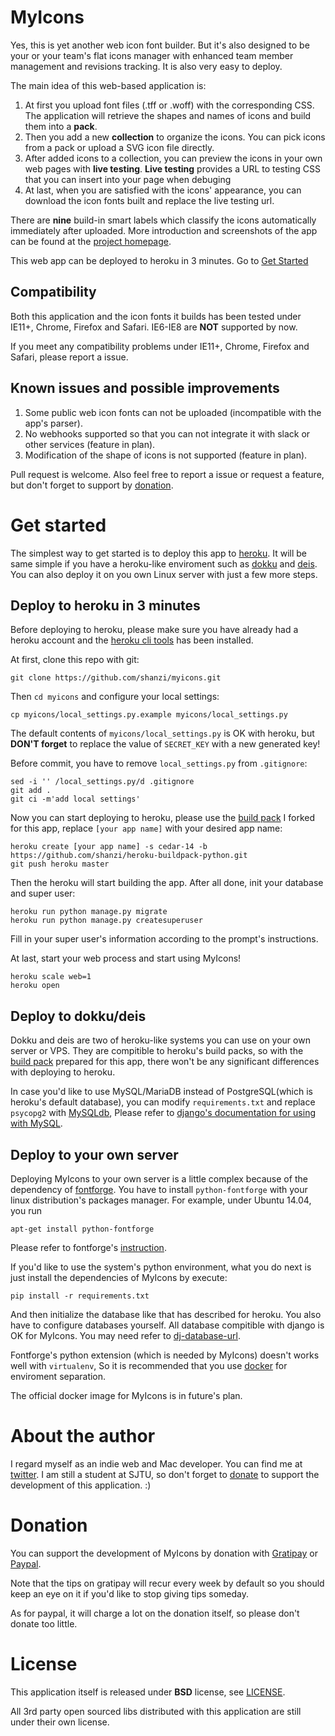 MyIcons
=======

Yes, this is yet another web icon font builder. But it's also designed to be your
or your team's flat icons manager with enhanced team member management and
revisions tracking. It is also very easy to deploy.

The main idea of this web-based application is:

1. At first you upload font files (.tff or .woff) with the corresponding CSS.
The application will retrieve the shapes and names of icons and build them into a **pack**.
2. Then you add a new **collection** to organize the icons. You can pick icons from a pack
or upload a SVG icon file directly.
3. After added icons to a collection, you can preview the icons in your own web pages
with **live testing**. **Live testing** provides a URL to testing CSS that you can insert
into your page when debuging
4. At last, when you are satisfied with the icons' appearance, you can download the
icon fonts built and replace the live testing url.

There are **nine** build-in smart labels which classify the icons automatically
immediately after uploaded. More introduction and screenshots of the app can be
found at the [project homepage](http://io-meter.com/myicons).

This web app can be deployed to heroku in 3 minutes. Go to [Get Started](#get-started)

## Compatibility

Both this application and the icon fonts it builds has been tested under IE11+, Chrome,
Firefox and Safari. IE6-IE8 are **NOT** supported by now.

If you meet any compatibility problems under IE11+, Chrome, Firefox and Safari, please report a issue.

## Known issues and possible improvements

1. Some public web icon fonts can not be uploaded (incompatible with the app's parser).
2. No webhooks supported so that you can not integrate it with slack or other services (feature in plan).
3. Modification of the shape of icons is not supported (feature in plan).

Pull request is welcome. Also feel free to report a issue or request a feature, but don't
forget to support by [donation](http://io-meter.com/myicons#donate).

# Get started

The simplest way to get started is to deploy this app to [heroku](http://heroku.com).
It will be same simple if you have a heroku-like enviroment such as [dokku](https://github.com/progrium/dokku)
and [deis](http://deis.io/). You can also deploy it on you own Linux server with just a few more steps.

## Deploy to heroku in 3 minutes

Before deploying to heroku, please make sure you have already had a heroku account and 
the [heroku cli tools](https://devcenter.heroku.com/articles/heroku-command) has been installed.

At first, clone this repo with git:
```
git clone https://github.com/shanzi/myicons.git
```

Then `cd myicons` and configure your local settings:
```
cp myicons/local_settings.py.example myicons/local_settings.py
```

The default contents of `myicons/local_settings.py` is OK with heroku, but **DON'T forget**
to replace the value of `SECRET_KEY` with a new generated key!

Before commit, you have to remove `local_settings.py` from `.gitignore`:

```
sed -i '' /local_settings.py/d .gitignore
git add .
git ci -m'add local settings'
```

Now you can start deploying to heroku, please use the [build pack](https://github.com/shanzi/heroku-buildpack-python)
I forked for this app, replace `[your app name]` with your desired app name:

```
heroku create [your app name] -s cedar-14 -b https://github.com/shanzi/heroku-buildpack-python.git
git push heroku master
```

Then the heroku will start building the app. After all done, init your database and super user:

```
heroku run python manage.py migrate
heroku run python manage.py createsuperuser
```

Fill in your super user's information according to the prompt's instructions.

At last, start your web process and start using MyIcons!

```
heroku scale web=1
heroku open
```

## Deploy to dokku/deis

Dokku and deis are two of heroku-like systems you can use on your own server or VPS.
They are compitible to heroku's build packs, so with the [build pack](https://github.com/shanzi/heroku-buildpack-python)
prepared for this app, there won't be any significant differences with deploying to heroku.

In case you'd like to use MySQL/MariaDB instead of PostgreSQL(which is heroku's default database), 
you can modify `requirements.txt` and replace `psycopg2` with
[MySQLdb](https://pypi.python.org/pypi/MySQL-python/1.2.4),
Please refer to [django's documentation for using with MySQL](https://docs.djangoproject.com/en/1.7/ref/databases/#mysql-db-api-drivers).

## Deploy to your own server

Deploying MyIcons to your own server is a little complex because of the dependency of
[fontforge](http://fontforge.github.io). You have to install `python-fontforge` with your linux distribution's
packages manager. For example, under Ubuntu 14.04, you run

```
apt-get install python-fontforge
```

Please refer to fontforge's [instruction](http://fontforge.github.io/en-US/downloads/gnulinux/).

If you'd like to use the system's python environment, what you do next is just install the dependencies of MyIcons
by execute:

```
pip install -r requirements.txt
```

And then initialize the database like that has described for heroku. You also have to configure databases yourself.
All database compitible with django is OK for MyIcons. You may need refer to
[dj-database-url](https://github.com/kennethreitz/dj-database-url).

Fontforge's python extension (which is needed by MyIcons) doesn't works well with `virtualenv`,
So it is recommended that you use [docker](https://www.docker.com) for enviroment separation.

The official docker image for MyIcons is in future's plan.

# About the author

I regard myself as an indie web and Mac developer.
You can find me at [twitter](https://twitter.com/ant_sz).
I am still a student at SJTU, so don't forget to [donate](http://io-meter.com/myicons/#donate)
to support the development of this application. :)

# Donation

You can support the development of MyIcons by donation with [Gratipay](https://gratipay.com/shanzi/)
or [Paypal](https://www.paypal.com/cgi-bin/webscr?cmd=_donations&business=yun%2eer%2erun%40gmail%2ecom&lc=US&item_name=myicons&no_note=0&currency_code=USD&bn=PP%2dDonationsBF%3abtn_donateCC_LG%2egif%3aNonHostedGuest).

Note that the tips on gratipay will recur every week by default so you should keep an eye on it if you'd like
to stop giving tips someday.

As for paypal, it will charge a lot on the donation itself, so please don't donate too little.

# License

This application itself is released under **BSD** license, see [LICENSE](./LICENSE).

All 3rd party open sourced libs distributed with this application are still under their own license.
